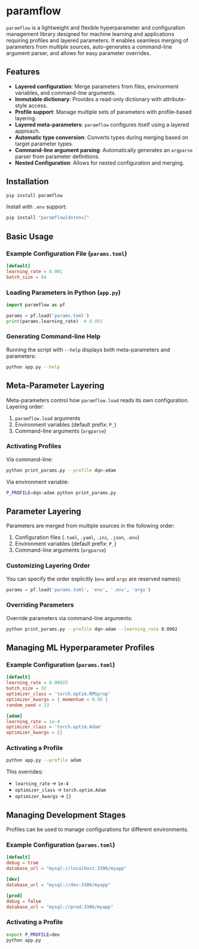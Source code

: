# paramflow
`paramflow` is a lightweight and flexible hyperparameter and configuration
management library designed for machine learning and applications requiring
profiles and layered parameters. It enables seamless merging of parameters
from multiple sources, auto-generates a command-line argument parser, and
allows for easy parameter overrides.

## Features
- **Layered configuration**: Merge parameters from files, environment variables, and command-line arguments.
- **Immutable dictionary**: Provides a read-only dictionary with attribute-style access.
- **Profile support**: Manage multiple sets of parameters with profile-based layering.
- **Layered meta-parameters**: `paramflow` configures itself using a layered approach.
- **Automatic type conversion**: Converts types during merging based on target parameter types.
- **Command-line argument parsing**: Automatically generates an `argparse` parser from parameter definitions.
- **Nested Configuration**: Allows for nested configuration and merging.

## Installation
```sh
pip install paramflow
```
Install with `.env` support:
```sh
pip install "paramflow[dotenv]"
```

## Basic Usage
### Example Configuration File (`params.toml`)
```toml
[default]
learning_rate = 0.001
batch_size = 64
```

### Loading Parameters in Python (`app.py`)
```python
import paramflow as pf

params = pf.load('params.toml')
print(params.learning_rate)  # 0.001
```

### Generating Command-line Help
Running the script with `--help` displays both meta-parameters and parameters:
```sh
python app.py --help
```

## Meta-Parameter Layering
Meta-parameters control how `paramflow.load` reads its own configuration. Layering order:
1. `paramflow.load` arguments
2. Environment variables (default prefix: `P_`)
3. Command-line arguments (`argparse`)

### Activating Profiles
Via command-line:
```sh
python print_params.py --profile dqn-adam
```
Via environment variable:
```sh
P_PROFILE=dqn-adam python print_params.py
```

## Parameter Layering
Parameters are merged from multiple sources in the following order:
1. Configuration files (`.toml`, `.yaml`, `.ini`, `.json`, `.env`)
2. Environment variables (default prefix: `P_`)
3. Command-line arguments (`argparse`)

### Customizing Layering Order
You can specify the order explicitly (`env` and `args` are reserved names):
```python
params = pf.load('params.toml', 'env', '.env', 'args')
```

### Overriding Parameters
Override parameters via command-line arguments:
```sh
python print_params.py --profile dqn-adam --learning_rate 0.0002
```

## Managing ML Hyperparameter Profiles
### Example Configuration (`params.toml`)
```toml
[default]
learning_rate = 0.00025
batch_size = 32
optimizer_class = 'torch.optim.RMSprop'
optimizer_kwargs = { momentum = 0.95 }
random_seed = 13

[adam]
learning_rate = 1e-4
optimizer_class = 'torch.optim.Adam'
optimizer_kwargs = {}
```

### Activating a Profile
```sh
python app.py --profile adam
```
This overrides:
- `learning_rate` → `1e-4`
- `optimizer_class` → `torch.optim.Adam`
- `optimizer_kwargs` → `{}`

## Managing Development Stages
Profiles can be used to manage configurations for different environments.

### Example Configuration (`params.toml`)
```toml
[default]
debug = true
database_url = "mysql://localhost:3306/myapp"

[dev]
database_url = "mysql://dev:3306/myapp"

[prod]
debug = false
database_url = "mysql://prod:3306/myapp"
```

### Activating a Profile
```sh
export P_PROFILE=dev
python app.py
```


